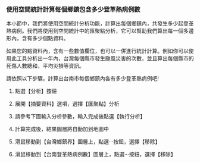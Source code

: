 ### 使用空間統計計算每個鄉鎮包含多少登革熱病例數

本小節中，我們將使用空間統計分析功能，計算出每個鄉鎮內，共發生多少起登革熱病例。我們將使用到空間統計中的匯聚點分析，它可以幫助我們算出每一個多邊形內，含有多少個點資料。

如果您的點資料內，含有一些數值欄位，也可以一併進行統計計算。例如你可以使用此工具分析出一年內，台灣每個縣市發生颱風災害的次數，並且算出每個縣市的死傷人數總和，平均災損等資訊。



請依照以下步驟，計算出台南市每個鄉鎮內各有多少登革熱病例吧!

1.  點選【分析】按鈕

1.  展開【摘要資料】選項，選擇【匯聚點】分析

1.  請參考下圖輸入分析參數，輸入完成後點選【執行分析】

1.  計算完成後，結果圖層將自動加到地圖中

1.  滑鼠移動到【台灣鄉鎮界】圖層上，點選‧‧‧按鈕，選擇【移除】

3.  滑鼠移動到【台南登革熱病例數】圖層上，點選‧‧‧按鈕，選擇【移除】